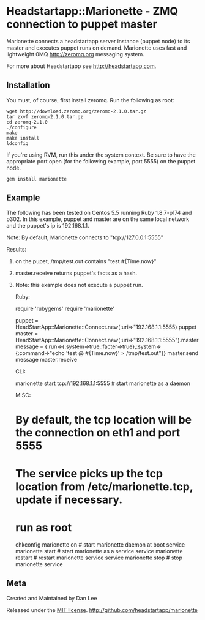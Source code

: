 Headstartapp::Marionette - ZMQ connection to puppet master
============================================================

Marionette connects a headstartapp server instance (puppet node) to its 
master and executes puppet runs on demand. Marionette uses fast and lightweight 
0MQ <http://zeromq.org> messaging system.



For more about Headstartapp see <http://headstartapp.com>.


Installation
------------

You must, of course, first install zeromq.  Run the following as root: 

    wget http://download.zeromq.org/zeromq-2.1.0.tar.gz
    tar zxvf zeromq-2.1.0.tar.gz
    cd zeromq-2.1.0
    ./configure
    make
    make install
    ldconfig


If you're using RVM, run this under the system context.
Be sure to have the appropriate port open (for the following example, port 5555) 
on the puppet node.
    
    gem install marionette



Example
-------

The following has been tested on Centos 5.5 running Ruby 1.8.7-p174 and p302.
In this example, puppet and master are on the same local network and the puppet's ip is 192.168.1.1.

Note: By default, Marionette connects to "tcp://127.0.0.1:5555"

Results:

1) on the pupet, /tmp/test.out contains "test #{Time.now}"

2) master.receive returns puppet's facts as a hash.

3) Note: this example does not execute a puppet run. 


    Ruby:

    require 'rubygems'
    require 'marionette'

    puppet = HeadStartApp::Marionette::Connect.new(:uri=>"192.168.1.1:5555) puppet
    master = HeadStartApp::Marionette::Connect.new(:uri=>"192.168.1.1:5555").master
    message = {:run=>{:system=>true,:facter=>true},:system=>{:command=>"echo 'test @ #{Time.now}' > /tmp/test.out"}}
    master.send message
    master.receive



    CLI:

    marionette start tcp://192.168.1.1:5555 # start marionette as a daemon



    MISC:
    # By default, the tcp location will be the connection on eth1 and port 5555
    # The service picks up the tcp location from /etc/marionette.tcp, update if necessary.

    # run as root
    chkconfig marionette on     # start marionette daemon at boot
    service marionette start    # start marionette as a service
    service marionette restart  # restart marionette service
    service marionette stop     # stop marionette service
    



Meta
----

Created and Maintained by Dan Lee

Released under the [MIT license](http://www.opensource.org/licenses/mit-license.php).
<http://github.com/headstartapp/marionette>
